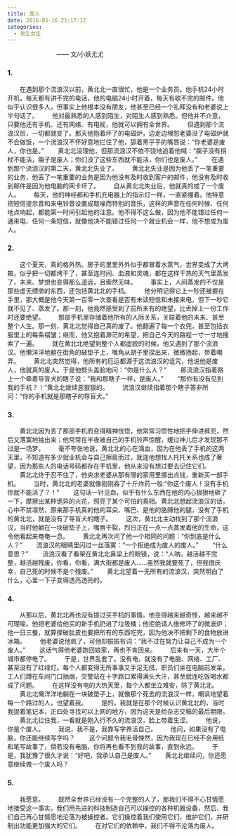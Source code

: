 ```yaml
---
title: 废人
date: 2016-05-16 21:17:12
categories: 
  - 男生女生
---
```


　　　　　　　　—— 文/小妖尤尤
<!-- more -->
### 1.
　　在遇到那个流浪汉以前，黄北北一直很忙，他是一个业务员。他手机24小时开机，每天都有讲不完的电话，他的电脑24小时开着，每天有收不完的邮件。他似乎认识很多人，但事实上他根本没有朋友，他甚至已经一个礼拜没有和老婆说上半句话了。
　　他对最熟悉的人感到陌生，对陌生人感到熟悉。但他并不介意，只要他还有手机、还有网络、有电视，他就可以拥有全世界。
　　但遇到那个流浪汉后，一切都就变了。那天他抱着坏了的电磁炉，边走边埋怨老婆没了电磁炉就不会做饭，一个流浪汉不怀好意地拦住了他，舔着黑乎乎的嘴唇说：“你老婆是废人，你也是。”
　　黄北北没理他，但那流浪汉不依不饶地追着他喊：“瘸子没有拐杖不能活，瘸子是废人；你们没了这些东西就不能活，你们也是废人。”
　　在遇到那个流浪汉的第二天，黄北北失业了。
　　黄北北失业是因为他丢了一笔重要的业务，他丢了一笔重要的业务是因为他没有及时收到客户的邮件，他没有及时收到邮件是因为他电脑的网卡坏了。
　　自从黄北北失业后，他就真的成了一个废人。
　　每天，他的神经都和手机充电器上的指示灯一样，一直紧绷着。他特意把短信提示音和来电铃音设置成聒噪而特别的音乐，这样的声音在任何时候、任何地点响起，都能第一时间引起他的注意。他不得不这么做，因为他不能错过任何一通来电、任何一条短信，就像他决不能错过任何一个就业机会一样，他不想成为废人。
### 2.
　　这个夏天，真的格外热。房子的里里外外似乎都冒着水蒸气，世界变成了大烤箱，似乎把一切都烤干了，甚至连时间、血液和灵魂，都在这样干热的天气里蒸发了，未来、梦想也变得那么遥远，且索然无味。
　　事实上，人间蒸发的不仅是那些虚无缥缈的东西，还包括黄北北的手机。
　　他分明记得它上一秒还被握在手里，那大概是他今天第一百零一次查看是否有未读短信和未接来电，但下一秒它就不见了、蒸发了。那一刻，他竟然感受到了前所未有的绝望，比丢掉上一份工作时还要绝望。
　　那部手机里存储着他所有的人际关系，关联着他的未来、甚至整个人生。那一刻，黄北北觉得自己真的废了。他翻遍了每一个衣兜，甚至包括衣服里上的每条褶皱；继而，他又抱着渺茫的希望，把自己今天的路程一寸一寸地搜索了一遍。
　　就在黄北北绝望到整个人都虚脱的时候，他又遇到了那个流浪汉。他懒洋洋地躺在街角的破垫子上，嘴角从胡子里探出来，微微扬起，带着嘲弄。
　　黄北北突然觉得，他所有的厄运都源于这流浪汉的诅咒，他说他是废人，他就真的废人。于是他劈头盖脸地问：“你是什么人？”
　　那流浪汉指着路上一个牵着导盲犬的瞎子说：“我和那瞎子一样，是废人。”
　　“那你有没有见到我的手机？！”黄北北继续恶狠狠的。
　　流浪汉继续指着那个瞎子答非所问：“你的手机就是那瞎子的导盲犬。”
### 3.
　　黄北北因为丢了那部手机而变得精神恍惚，他常常习惯性地把手伸进裤兜，然后又落寞地抽出来；他常常在半夜被自己的手机铃声惊醒，缓过神儿后才发现那不过是一场梦。
　　毫不夸张地说，黄北北的心在滴血，因为在他丢了手机的这两天里，不知道有多少就业机会与自己擦肩而过，就连他想找人托托关系也成了奢望，因为那些人的电话号码都存在手机里，他从来没有想过要去记住它们。
　　黄北北终于忍不住了，他央求老婆从那有限的家用里挪出点钱，重新买一部手机。
　　当时，黄北北的老婆就像刚刚吞了十斤炸药一般:“你这个废人！没有手机你就不能活了？！”
　　这句话一针见血，似乎有什么东西在他的内心狠狠地砸了一下，摩擦出某种诡异的火花，照亮了某个可怕的真相。黄北北想起流浪汉的话，心中不禁凛然，原来那手机真的他的耳朵、嘴巴、是他的胳膊他的腿，没有了手机的黄北北，就是没有了导盲犬的瞎子。
　　这次，黄北北主动找到了那个流浪汉，当时他躺在一块破垫子上，嘴唇干裂，烈日正在一点一点蒸发着他的生命，这令他看起来奄奄一息。
　　黄北北再次问了他一个相同的问题：“你到底是什么人？”
　　流浪汉的眼睛里闪过一丝落寞：“一个拒绝成为废人的废人。”
　　“什么意思？”
　　流浪汉看了看架在黄北北鼻梁上的眼镜，说：“人呐，越活越不完整，越活越残废，你看，你看，满大街都是废人……虽然我就要死了，但我很庆幸，自己死的时候不是个残废。”
　　黄北北望着一无所有的流浪汉，突然明白了什么，心里一下子变得透亮透亮的。
### 4.
　　从那以后，黄北北再也没有提过买手机的事情。他变得越来越奇怪，越来越不可理喻。他把老婆给他买的新手机扔进了垃圾桶；他拒绝请人维修坏了的微波炉；他一日三餐，就算撑破肚皮也要把所有的东西吃完，因为他决不把剩下的食物放进冰箱。
　　他老婆说他疯了，可他却振振有词：“我不过在努力让自己不成为一个废人。”
　　这话气得他老婆跑回娘家，再也不肯回来。
　　后来有一天，大半个城市都停电了。
　　于是，世界乱套了。没有电，就没有了电脑、网络、工厂、甚至没有了红绿灯。每个人都变得无所事事又手足无措，职员们坐在电脑前发呆，工人们蹲在车间门口抽烟，交警站在十字路口累得满头大汗，甚至就连吃饭喝水都成了问题。
　　在这样没有电的大热天里，每个人都坐立难安，除了黄北北。
　　黄北北懒洋洋地躺在一块破垫子上，就像那个死去的流浪汉一样，嘲讽地望着每一个路过的人，也望着我。
　　是的，我就是在那个时候认识黄北北的，当时我提着笔记本，正四处寻找可以上网的地方，因为这天是给杂志交稿的最后期限。
　　黄北北拦住我，一看就是刚入行不久的流浪汉，脸上带着生涩。
　　他说，你是个废人。
　　我说，我不是，我靠写字养活自己。
　　他问，如果没有了电脑，你还能继续写字吗？
　　这个问题令我毛骨悚然，因为我现在已经不会用纸和笔写故事了，倘若没有电脑，你将再也看不到我的故事，直到永远。
　　于是，我犹豫了很久才说：“好吧，我承认自己是废人。”
　　黄北北继续问，你还愿意继续做一个废人吗？
### 5.
　　我愿意。
　　既然全世界已经没有一个完整的人了，那我们不得不心甘情愿地接受这一事实。我们用先进的科技制造自己可以操控的各种机器设备，然后，我们自己再心甘情愿地沦落为被操控者。它们操控着我们使用它们，维护它们，并研制出功能更加强大的它们。
　　在对它们的依赖中，我们不得不沦落为废人。